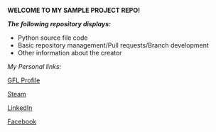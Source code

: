 **WELCOME TO MY SAMPLE PROJECT REPO!**

***The following repository displays:***
+ Python source file code
+ Basic repository management/Pull requests/Branch development
+ Other information about the creator



*My Personal links:*

[GFL Profile](https://gflclan.com/profile/6389-littlemadtiger/)

[Steam](https://steamcommunity.com/id/SchrodingersGerbel)

[LinkedIn](https://www.linkedin.com/in/jacob-sangiuliano-8501a3103/)

[Facebook](https://www.facebook.com/jacob.sangiuliano.77/)
